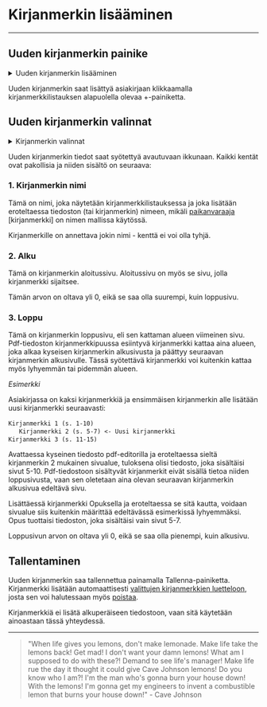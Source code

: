 # Kirjanmerkin lisääminen

---

## Uuden kirjanmerkin painike

<details>
    <summary>Uuden kirjanmerkin lisääminen</summary>

![Uuden kirjanmerkin lisäämisen painike](../../images/extract_add_bookmark_button.png)

</details>

Uuden kirjanmerkin saat lisättyä asiakirjaan klikkaamalla kirjanmerkkilistauksen alapuolella olevaa +-painiketta.

## Uuden kirjanmerkin valinnat

<details>
    <summary>Kirjanmerkin valinnat</summary>

![Uuden kirjanmerkin lisäämisen ikkuna](../../images/extract_add_bookmark_dialog.png)

</details>

Uuden kirjanmerkin tiedot saat syötettyä avautuvaan ikkunaan. Kaikki kentät ovat pakollisia ja niiden sisältö on seuraava:

### 1. Kirjanmerkin nimi

Tämä on nimi, joka näytetään kirjanmerkkilistauksessa ja joka lisätään eroteltaessa tiedoston (tai kirjanmerkin) nimeen, mikäli [paikanvaraaja](settings.md#1-nimen-rakenne) \[kirjanmerkki\] on nimen mallissa käytössä.

Kirjanmerkille on annettava jokin nimi - kenttä ei voi olla tyhjä.

### 2. Alku

Tämä on kirjanmerkin aloitussivu. Aloitussivu on myös se sivu, jolla kirjanmerkki sijaitsee.

Tämän arvon on oltava yli 0, eikä se saa olla suurempi, kuin loppusivu.

### 3. Loppu

Tämä on kirjanmerkin loppusivu, eli sen kattaman alueen viimeinen sivu. Pdf-tiedoston kirjanmerkkipuussa esiintyvä kirjanmerkki kattaa aina alueen, joka alkaa kyseisen kirjanmerkin alkusivusta ja päättyy seuraavan kirjanmerkin alkusivulle. Tässä syötettävä kirjanmerkki voi kuitenkin kattaa myös lyhyemmän tai pidemmän alueen.

_Esimerkki_

Asiakirjassa on kaksi kirjanmerkkiä ja ensimmäisen kirjanmerkin alle lisätään uusi kirjanmerkki seuraavasti:

```
Kirjanmerkki 1 (s. 1-10)
   Kirjanmerkki 2 (s. 5-7) <- Uusi kirjanmerkki
Kirjanmerkki 3 (s. 11-15)
```

Avattaessa kyseinen tiedosto pdf-editorilla ja eroteltaessa sieltä kirjanmerkin 2 mukainen sivualue, tuloksena olisi tiedosto, joka sisältäisi sivut 5-10. Pdf-tiedostoon sisältyvät kirjanmerkit eivät sisällä tietoa niiden loppusivusta, vaan sen oletetaan aina olevan seuraavan kirjanmerkin alkusivua edeltävä sivu.

Lisättäessä kirjanmerkki Opuksella ja eroteltaessa se sitä kautta, voidaan sivualue siis kuitenkin määrittää edeltävässä esimerkissä lyhyemmäksi. Opus tuottaisi tiedoston, joka sisältäisi vain sivut 5-7.

Loppusivun arvon on oltava yli 0, eikä se saa olla pienempi, kuin alkusivu.

## Tallentaminen

Uuden kirjanmerkin saa tallennettua painamalla Tallenna-painiketta. Kirjanmerkki lisätään automaattisesti [valittujen kirjanmerkkien luetteloon](selected_bookmarks.md), josta sen voi halutessaan myös [poistaa](modifying_selected_bookmarks.md#kirjanmerkin-poistaminen).

Kirjanmerkkiä ei lisätä alkuperäiseen tiedostoon, vaan sitä käytetään ainoastaan tässä yhteydessä.

---

> "When life gives you lemons, don't make lemonade. Make life take the lemons back! Get mad! I don't want your damn lemons! What am I supposed to do with these?! Demand to see life's manager! Make life rue the day it thought it could give Cave Johnson lemons! Do you know who I am?! I'm the man who's gonna burn your house down! With the lemons! I'm gonna get my engineers to invent a combustible lemon that burns your house down!" - Cave Johnson
